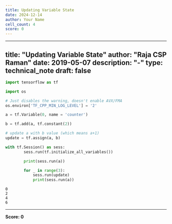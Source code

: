 ```yaml
---
title: Updating Variable State
date: 2024-12-14
author: Your Name
cell_count: 4
score: 0
---
```


---
title: "Updating Variable State"
author: "Raja CSP Raman"
date: 2019-05-07
description: "-"
type: technical_note
draft: false
---

```python
import tensorflow as tf

import os

# Just disables the warning, doesn't enable AVX/FMA
os.environ['TF_CPP_MIN_LOG_LEVEL'] = '2'
```


```python
a = tf.Variable(0, name = 'counter')

b = tf.add(a, tf.constant(2))

# update a with b value (which means a+1)
update = tf.assign(a, b)
```


```python
with tf.Session() as sess:
        sess.run(tf.initialize_all_variables())

        print(sess.run(a))

        for _ in range(3):
            sess.run(update)
            print(sess.run(a))
```

    0
    2
    4
    6



---
**Score: 0**